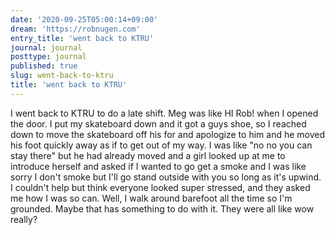 ```yaml
---
date: '2020-09-25T05:00:14+09:00'
dream: 'https://robnugen.com'
entry_title: 'went back to KTRU'
journal: journal
posttype: journal
published: true
slug: went-back-to-ktru
title: 'went back to KTRU'
---
```


<p class='dream'>I went back to KTRU to do a late shift.  Meg was like HI Rob! when I opened the door.  I put my skateboard down and it got a guys shoe, so I reached down to move the skateboard off his for and apologize to him and he moved his foot quickly away as if to get out of my way.  I was like "no no you can stay there" but he had already moved and a girl looked up at me to introduce herself and asked if I wanted to go get a smoke and I was like sorry I don't smoke but I'll go stand outside with you so long as it's upwind.  I couldn't help but think everyone looked super stressed, and they asked me how I was so can.  Well, I walk around barefoot all the time so I'm grounded. Maybe that has something to do with it.  They were all like wow really?</p>
